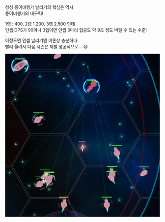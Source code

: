 청성 종이비행기 날리기의 핵심은 역시  
종이비행기의 내구력!  

1렙 : 400, 2렙 1,200, 3렙 2,500 인데  
인셉 DPS가 90이니 3렙이면 인셉 3마리 협공도 약 9초 정도 버틸 수 있는 수준!  

이정도면 인셉 날리기엔 이론상 충분하다  
빨리 올려서 다음 시즌은 제발 성공적으로... :weary:  

![](../assets/20210602_BS_Alpha_Drone.png)   
